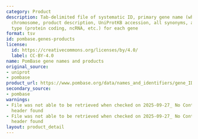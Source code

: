 ```yaml
---
category: Product
description: Tab-delimited file of systematic ID, primary gene name (where assigned),
  chromosome, product description, UniProtKB accession, all synonyms, and product
  type (protein coding, ncRNA, etc.) for each gene
format: tsv
id: pombase.genes-products
license:
  id: https://creativecommons.org/licenses/by/4.0/
  label: CC-BY-4.0
name: PomBase gene names and products
original_source:
- uniprot
- pombase
product_url: https://www.pombase.org/data/names_and_identifiers/gene_IDs_names_products.tsv
secondary_source:
- pombase
warnings:
- File was not able to be retrieved when checked on 2025-09-27_ No Content-Length
  header found
- File was not able to be retrieved when checked on 2025-09-27_ No Content-Length
  header found
layout: product_detail
---
```

